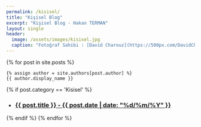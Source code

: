 ```yaml
---
permalink: /kisisel/
title: "Kişisel Blog"
excerpt: "Kişisel Blog - Hakan TERMAN"
layout: single
header:
  image: /assets/images/kisisel.jpg
  caption: "Fotoğraf Sahibi : [David Charouz](https://500px.com/DavidCharouz)"
---
```


<div class="posts">
  {% for post in site.posts %}

    {% assign author = site.authors[post.author] %}
    {{ author.display_name }}

  {% if post.category == 'Kisisel' %}
  <div class="post">
  <ul><h3 class="post-title">
    <li><a href="{{ post.url }}">{{ post.title }} - {{ post.date | date: "%d/%m/%Y" }}</a></li>
  </h3></ul>
  </div>
  {% endif %}
  {% endfor %}
</div>
